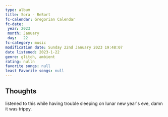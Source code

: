 ```yaml
---
type: album 
title: Sora - ReSort
fc-calendar: Gregorian Calendar
fc-date: 
 year: 2023
 month: January
 day:   22
fc-category: music
modification date: Sunday 22nd January 2023 19:48:07
date listened: 2023-1-22 
genre: glitch, ambient 
rating: nulln
favorite songs: null
least Favorite songs: null
---
```

## Thoughts

listened to this while having trouble sleeping on lunar new year's eve, damn it was trippy. 